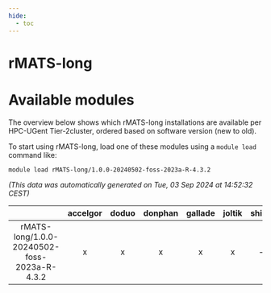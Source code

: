 ```yaml
---
hide:
  - toc
---
```


rMATS-long
==========

# Available modules


The overview below shows which rMATS-long installations are available per HPC-UGent Tier-2cluster, ordered based on software version (new to old).

To start using rMATS-long, load one of these modules using a `module load` command like:

```shell
module load rMATS-long/1.0.0-20240502-foss-2023a-R-4.3.2
```

*(This data was automatically generated on Tue, 03 Sep 2024 at 14:52:32 CEST)*  

| |accelgor|doduo|donphan|gallade|joltik|shinx|skitty|
| :---: | :---: | :---: | :---: | :---: | :---: | :---: | :---: |
|rMATS-long/1.0.0-20240502-foss-2023a-R-4.3.2|x|x|x|x|x|-|x|

